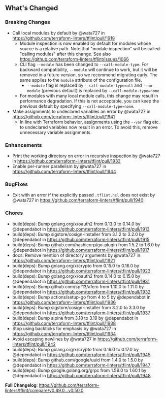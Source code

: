 ## What's Changed

### Breaking Changes
* Call local modules by default by @wata727 in https://github.com/terraform-linters/tflint/pull/1918
  * Module inspection is now enabled by default for modules whose source is a relative path. Note that "module inspection" will be called "calling modules" after this change. See also https://github.com/terraform-linters/tflint/issues/1066
  * CLI flag `--module` has been changed to `--call-module-type`. For backward compatibility, `--module` will continue to work, but it will be removed in a future version, so we recommend migrating early. The same applies to the `module` attribute of the configuration file.
    * `--module` flag is replaced by `--call-module-type=all` and `--no-module` (previous default) is replaced by `--call-module-type=none`
  * For modules with many local module calls, this change may result in performance degradation. If this is not acceptable, you can keep the previous default by specifying `--call-module-type=none`.
* Make assignments to undeclared variables an error by @wata727 in https://github.com/terraform-linters/tflint/pull/1941
  * In line with Terraform behavior, assignments using the `--var` flag etc. to undeclared variables now result in an error. To avoid this, remove unnecessary variable assignments.

### Enhancements
* Print the working directory on error in recursive inspection by @wata727 in https://github.com/terraform-linters/tflint/pull/1933
* Enable per-runner parallelism by @wata727 in https://github.com/terraform-linters/tflint/pull/1944

### BugFixes
* Exit with an error if the explicitly passed `.tflint.hcl` does not exist by @wata727 in https://github.com/terraform-linters/tflint/pull/1940

### Chores
* build(deps): Bump golang.org/x/oauth2 from 0.13.0 to 0.14.0 by @dependabot in https://github.com/terraform-linters/tflint/pull/1913
* build(deps): Bump sigstore/cosign-installer from 3.1.2 to 3.2.0 by @dependabot in https://github.com/terraform-linters/tflint/pull/1915
* build(deps): Bump github.com/hashicorp/go-plugin from 1.5.2 to 1.6.0 by @dependabot in https://github.com/terraform-linters/tflint/pull/1917
* docs: Remove mention of directory arguments by @wata727 in https://github.com/terraform-linters/tflint/pull/1921
* build(deps): Bump golang.org/x/crypto from 0.15.0 to 0.16.0 by @dependabot in https://github.com/terraform-linters/tflint/pull/1923
* build(deps): Bump golang.org/x/oauth2 from 0.14.0 to 0.15.0 by @dependabot in https://github.com/terraform-linters/tflint/pull/1931
* build(deps): Bump github.com/spf13/afero from 1.10.0 to 1.11.0 by @dependabot in https://github.com/terraform-linters/tflint/pull/1932
* build(deps): Bump actions/setup-go from 4 to 5 by @dependabot in https://github.com/terraform-linters/tflint/pull/1936
* build(deps): Bump sigstore/cosign-installer from 3.2.0 to 3.3.0 by @dependabot in https://github.com/terraform-linters/tflint/pull/1937
* build(deps): Bump alpine from 3.18 to 3.19 by @dependabot in https://github.com/terraform-linters/tflint/pull/1938
* Stop using backticks for emphasis by @wata727 in https://github.com/terraform-linters/tflint/pull/1934
* Avoid escaping newlines by @wata727 in https://github.com/terraform-linters/tflint/pull/1942
* build(deps): Bump golang.org/x/crypto from 0.16.0 to 0.17.0 by @dependabot in https://github.com/terraform-linters/tflint/pull/1945
* build(deps): Bump github.com/google/uuid from 1.4.0 to 1.5.0 by @dependabot in https://github.com/terraform-linters/tflint/pull/1947
* build(deps): Bump google.golang.org/grpc from 1.59.0 to 1.60.1 by @dependabot in https://github.com/terraform-linters/tflint/pull/1948


**Full Changelog**: https://github.com/terraform-linters/tflint/compare/v0.49.0...v0.50.0
